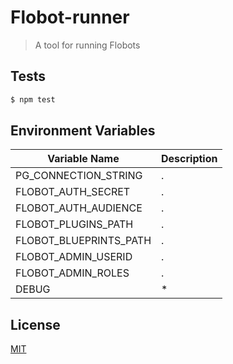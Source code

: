 # Flobot-runner
> A tool for running Flobots

## <a name="tests"></a>Tests
```bash
$ npm test
```

## Environment Variables

| Variable Name          | Description |
| ---------------------- | ----------- |
| PG_CONNECTION_STRING   |  .          | 
| FLOBOT_AUTH_SECRET     |  .          |
| FLOBOT_AUTH_AUDIENCE   |  .          |
| FLOBOT_PLUGINS_PATH    |  .          |
| FLOBOT_BLUEPRINTS_PATH |  .          |
| FLOBOT_ADMIN_USERID    |  .          |
| FLOBOT_ADMIN_ROLES     |  .          |
| DEBUG                  |  *          |


## <a name="license"></a>License
[MIT](https://github.com/wmfs/flobot-runner/blob/master/LICENSE.md)
